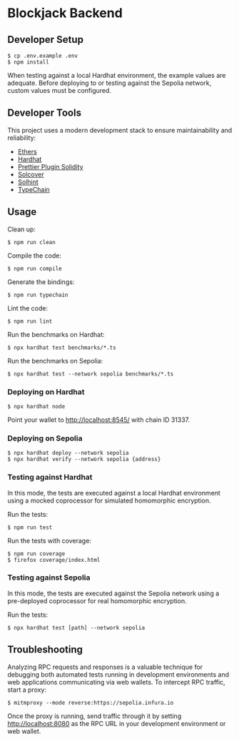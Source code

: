 # Blockjack Backend

## Developer Setup

	$ cp .env.example .env
	$ npm install

When testing against a local Hardhat environment, the example values are adequate. Before deploying to or testing against the Sepolia network, custom values must be configured.

## Developer Tools

This project uses a modern development stack to ensure maintainability and reliability:

- [Ethers](https://github.com/ethers-io/ethers.js/)
- [Hardhat](https://github.com/nomiclabs/hardhat)
- [Prettier Plugin Solidity](https://github.com/prettier-solidity/prettier-plugin-solidity)
- [Solcover](https://github.com/sc-forks/solidity-coverage)
- [Solhint](https://github.com/protofire/solhint)
- [TypeChain](https://github.com/ethereum-ts/TypeChain)

## Usage

Clean up:

	$ npm run clean

Compile the code:

	$ npm run compile

Generate the bindings:

	$ npm run typechain

Lint the code:

	$ npm run lint

Run the benchmarks on Hardhat:

	$ npx hardhat test benchmarks/*.ts

Run the benchmarks on Sepolia:

	$ npx hardhat test --network sepolia benchmarks/*.ts

### Deploying on Hardhat

	$ npx hardhat node

Point your wallet to [http://localhost:8545/](http://localhost:8545/) with chain ID 31337.

### Deploying on Sepolia

	$ npx hardhat deploy --network sepolia
	$ npx hardhat verify --network sepolia {address}

### Testing against Hardhat

In this mode, the tests are executed against a local Hardhat environment using a mocked coprocessor for simulated homomorphic encryption.

Run the tests:

	$ npm run test

Run the tests with coverage:

	$ npm run coverage
	$ firefox coverage/index.html

### Testing against Sepolia

In this mode, the tests are executed against the Sepolia network using a pre-deployed coprocessor for real homomorphic encryption.

Run the tests:

	$ npx hardhat test [path] --network sepolia

## Troubleshooting

Analyzing RPC requests and responses is a valuable technique for debugging both automated tests running in development environments and web applications communicating via web wallets. To intercept RPC traffic, start a proxy:

	$ mitmproxy --mode reverse:https://sepolia.infura.io

Once the proxy is running, send traffic through it by setting [http://localhost:8080](http://localhost:8080) as the RPC URL in your development environment or web wallet.
